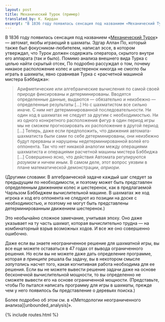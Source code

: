 ```yaml
---
layout: post
title: Механический Турок (пример)
translated_by: К. Кирдан
excerpt: "В 1836 году появилась сенсация под названием «‎Механический Турок» — автомат, якобы играющий в шахматы. Эдгар Аллан По, который также был фокусником-любителем, написал эссе, в котором утверждал, что Турок должен содержать оператора, скрытого внутри его аппарата (так и было). Помимо анализа внешнего вида Турка с целью найти скрытый отсек, По подробно рассуждал о том, почему никакое расположение колес и шестеренок никогда не смогло бы играть в шахматы, явно сравнивая Турка с «‎расчетной машиной мистера Бэббиджа»."
---
```

В 1836 году появилась сенсация под названием «‎[Механический Турок](https://ru.wikipedia.org/wiki/%D0%A8%D0%B0%D1%85%D0%BC%D0%B0%D1%82%D0%BD%D1%8B%D0%B9_%D0%B0%D0%B2%D1%82%D0%BE%D0%BC%D0%B0%D1%82)» — автомат, якобы играющий в шахматы. Эдгар Аллан По, который также был фокусником-любителем, написал эссе, в котором утверждал, что Турок должен содержать оператора, скрытого внутри его аппарата (так и было). Помимо анализа внешнего вида Турка с целью найти скрытый отсек, По подробно рассуждал о том, почему никакое расположение колес и шестеренок никогда не смогло бы играть в шахматы, явно сравнивая Турка с «‎расчетной машиной мистера Бэббиджа»:

>Арифметические или алгебраические вычисления по самой своей природе фиксированы и детерминированы. Вводятся определенные данные, выдаются — обязательно и неизбежно — определенные результаты \[...\] Но с шахматистом все сильно иначе. С ним нет детерминированной последовательности. Ни один ход в шахматах не следует за другим с необходимостью. Ни из одного конкретного расположения фигур в один период игры мы не сможем прогнозировать их расположение в другой период \[...\] Теперь, даже если предположить, что движения автомата-шахматиста были сами по себе детерминированы, они неизбежно будут прерваны и нарушены недетерминированной волей его оппонента. Так что нет никакой аналогии между операциями шахматиста и операциями расчетной машины мистера Бэббиджа \[...\] Совершенно ясно, что действия Автомата регулируются _разумом_ и ничем иным. В самом деле, этот вопрос уязвим в плане математической демонстрации, _априори_.

(Другими словами: В алгебраической задаче каждый шаг следует за предыдущим по необходимости, и поэтому может быть представлен определенным движением колес и шестеренок, как в предлагаемой Чарльзом Бэббиджем вычислительной машине. В шахматах же ход игрока и ход его оппонента не следуют из позиции на доске с необходимостью, и поэтому не могут быть представлены детерминированным движением шестеренок.)

Это необычайно сложное замечание, учитывая эпоху. Оно даже указывает на ту часть шахмат, которая вычислительно трудна — на комбинаторный взрыв возможных ходов. И все же оно совершенно ошибочно.

Даже если вы знаете неограниченное решение для шахматной игры, вы все еще можете оставаться в 47 годах от вывода ограниченного решения. Но если вы не можете даже дать определение программе, которая _в принципе_ решала бы задачу, вы в некотором смысле _запутались_ насчет того, какая когнитивная работа необходима для ее решения. Если вы не можете вывести решение задачи даже на основе бесконечной вычислительной мощности, то вы определенно не сможете вывести его на основе ограниченной мощности. (Представьте, чтобы По пытался написать программу для игры в шахматы, прежде чем у него появилось бы представление о деревьях поиска.)

Более подробно об этом см. в «‎[Методологии неограниченного анализа][unbounded_analysis]».

{% include routes.html %}
